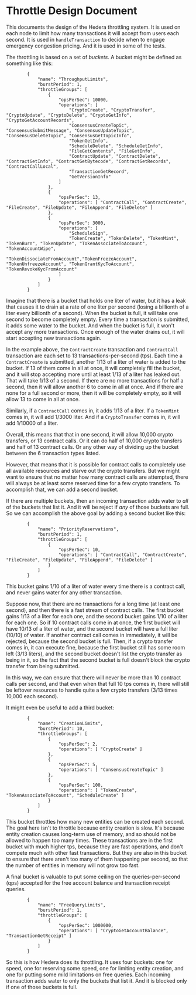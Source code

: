 # Throttle Design Document #

This documents the design of the Hedera throttling system. It is used on each node to limit how many transactions it will accept from users each second. It is used in `handleTransaction` to decide when to engage emergency congestion pricing. And it is used in some of the tests.

The throttling is based on a set of _buckets_. A bucket might be defined as something like this:

```
        {
            "name": "ThroughputLimits",
            "burstPeriod": 1,
            "throttleGroups": [
                {
                    "opsPerSec": 10000,
                    "operations": [
                        "CryptoCreate", "CryptoTransfer", "CryptoUpdate", "CryptoDelete", "CryptoGetInfo", "CryptoGetAccountRecords",
                        "ConsensusCreateTopic", "ConsensusSubmitMessage", "ConsensusUpdateTopic", "ConsensusDeleteTopic", "ConsensusGetTopicInfo",
                        "TokenGetInfo",
                        "ScheduleDelete", "ScheduleGetInfo",
                        "FileGetContents", "FileGetInfo",
                        "ContractUpdate", "ContractDelete", "ContractGetInfo", "ContractGetBytecode", "ContractGetRecords", "ContractCallLocal", 
                        "TransactionGetRecord",
                        "GetVersionInfo"
                    ]
                },
                {
                    "opsPerSec": 13,
                    "operations": [ "ContractCall", "ContractCreate", "FileCreate", "FileUpdate", "FileAppend", "FileDelete" ]
                },
                {
                    "opsPerSec": 3000,
                    "operations": [
                        "ScheduleSign", 
                        "TokenCreate", "TokenDelete", "TokenMint", "TokenBurn", "TokenUpdate", "TokenAssociateToAccount", "TokenAccountWipe",
                        "TokenDissociateFromAccount","TokenFreezeAccount", "TokenUnfreezeAccount", "TokenGrantKycToAccount", "TokenRevokeKycFromAccount"
                    ]
                }
            ]
        }
```

Imagine that there is a bucket that holds one liter of water, but it has a leak that causes it to drain at a rate of one liter per second (losing a billionth of a liter every billionth of a second). When the bucket is full, it will take one second to become completely empty.  Every time a transaction is submitted, it adds some water to the bucket. And when the bucket is full, it won't accept any more transactions. Once enough of the water drains out, it will start accepting new transactions again.

In the example above, the `ContractCreate` transaction and `ContractCall` transaction are each set to 13 transactions-per-second (tps). Each time a `ContractCreate` is submitted, another 1/13 of a liter of water is added to the bucket. If 13 of them come in all at once, it will completely fill the bucket, and it will stop accepting more until at least 1/13 of a liter has leaked out. That will take 1/13 of a second.  If there are no more transactions for half a second, then it will allow another 6 to come in all at once. And if there are none for a full second or more, then it will be completely empty, so it will allow 13 to come in all at once.

Similarly, if a `ContractCall` comes in, it adds 1/13 of a liter. If a `TokenMint` comes in, it will add 1/3000 liter. And if a `CryptoTransfer` comes in, it will add 1/10000 of a liter.

Overall, this means that that in one second, it will allow 10,000 crypto transfers, or 13 contract calls. Or it can do half of 10,000 crypto transfers and half of 13 contract calls. Or any other way of dividing up the bucket between the 6 transaction types listed.

However, that means that it is possible for contract calls to completely use all available resources and starve out the  crypto transfers. But we might want to ensure that no matter how many contract calls are attempted, there will always be at least some reserved time for a few crypto transfers.  To accomplish that, we can add a second bucket.

If there are multiple buckets, then an incoming transaction adds water to _all_ of the buckets that list it. And it will be reject if _any_ of those buckets are full.  So we can accomplish the above goal by adding a second bucket like this:

```
        {
            "name": "PriorityReservations",
            "burstPeriod": 1,
            "throttleGroups": [
                {
                    "opsPerSec": 10,
                    "operations": [ "ContractCall", "ContractCreate", "FileCreate", "FileUpdate", "FileAppend", "FileDelete" ]
                }
            ]
        }
```

This bucket gains 1/10 of a liter of water every time there is a contract call, and never gains water for any other transaction.

Suppose now, that there are no transactions for a long time (at least one second), and then there is a fast stream of contract calls. The first bucket gains 1/13 of a liter for each one, and the second bucket gains 1/10 of a liter for each one. So if 10 contract calls come in at once, the first bucket will have 10/13 of a liter of water, and the second bucket will have a full liter (10/10) of water. If another contract call comes in immediately, it will be rejected, because the second bucket is full.  Then, if a crypto transfer comes in, it can execute fine, because the first bucket still has some room left (3/13 liters), and the second bucket doesn't list the crypto transfer as being in it, so the fact that the second bucket is full doesn't block the crypto transfer from being submitted.

In this way, we can ensure that there will never be more than 10 contract calls per second, and that even when that full 10 tps comes in, there will still be leftover resources to handle quite a few crypto transfers (3/13 times 10,000 each second).

It might even be useful to add a third bucket:

```
        {
            "name": "CreationLimits",
            "burstPeriod": 10,
            "throttleGroups": [
                {
                    "opsPerSec": 2,
                    "operations": [ "CryptoCreate" ]
                },
                {
                    "opsPerSec": 5,
                    "operations": [ "ConsensusCreateTopic" ]
                },
                {
                    "opsPerSec": 100,
                    "operations": [ "TokenCreate", "TokenAssociateToAccount", "ScheduleCreate" ]
                }
            ]
        }
```

This bucket throttles how many new entities can be created each second. The goal here isn't to throttle because entity creation is slow. It's because entity creation causes long-term use of memory, and so should not be allowed to happen too many times.  These transactions are in the first bucket with much higher tps, because they are fast operations, and don't compete much with other fast transactions. But they are also in this bucket to ensure that there aren't too many of them happening per second, so that the number of entities in memory will not grow too fast.

A final bucket is valuable to put some ceiling on the queries-per-second (qps) accepted for the free account balance and transaction receipt queries.
```
        {
            "name": "FreeQueryLimits",
            "burstPeriod": 1,
            "throttleGroups": [
                {
                    "opsPerSec": 1000000,
                    "operations": [ "CryptoGetAccountBalance", "TransactionGetReceipt" ]
                }
            ]
        }
```

So this is how Hedera does its throttling. It uses four buckets: one for speed, one for reserving some speed, one for limiting entity creation, and one for putting some mild limitations on free queries. Each incoming transaction adds water to only the buckets that list it. And it is blocked only if one of those buckets is full.
